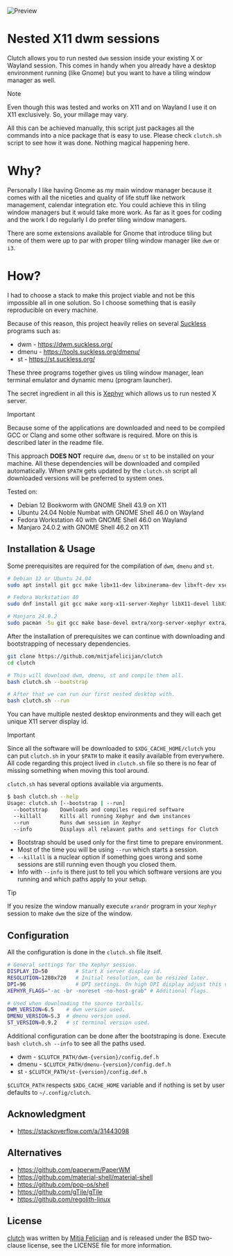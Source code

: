 ![Preview](https://github.com/mitjafelicijan/clutch/assets/296714/dca4a47a-d33e-46fd-8a45-b54b633909a2)

# Nested X11 dwm sessions

Clutch allows you to run nested `dwm` session inside your existing X or Wayland
session. This comes in handy when you already have a desktop environment
running (like Gnome) but you want to have a tiling window manager as well.

> [!NOTE]
> Even though this was tested and works on X11 and on Wayland I use it on X11
> exclusively. So, your millage may vary.

All this can be achieved manually, this script just packages all the commands
into a nice package that is easy to use. Please check `clutch.sh` script to see
how it was done. Nothing magical happening here.

# Why?

Personally I like having Gnome as my main window manager because it comes with
all the niceties and quality of life stuff like network management, calendar
integration etc. You could achieve this in tiling window managers but it would
take more work. As far as it goes for coding and the work I do regularly I do
prefer tiling window managers.

There are some extensions available for Gnome that introduce tiling but none of
them were up to par with proper tiling window manager like `dwm` or `i3`.

# How?

I had to choose a stack to make this project viable and not be this impossible
all in one solution. So I choose something that is easily reproducible on every
machine.

Because of this reason, this project heavily relies on several
[Suckless](https://suckless.org/) programs such as:

- dwm - https://dwm.suckless.org/
- dmenu - https://tools.suckless.org/dmenu/
- st - https://st.suckless.org/

These three programs together gives us tiling window manager, lean terminal
emulator and dynamic menu (program launcher).

The secret ingredient in all this is
[Xephyr](https://en.wikipedia.org/wiki/Xephyr) which allows us to run nested X
server.

> [!IMPORTANT]
> Because some of the applications are downloaded and need to be compiled GCC
> or Clang and some other software is required. More on this is described later
> in the readme file.

This approach **DOES NOT** require `dwm`, `dmenu` or `st` to be installed on
your machine. All these dependencies will be downloaded and compiled
automatically.  When `$PATH` gets updated by the `clutch.sh` script all
downloaded versions will be preferred to system ones.

Tested on:

- Debian 12 Bookworm with GNOME Shell 43.9 on X11
- Ubuntu 24.04 Noble Numbat with GNOME Shell 46.0 on Wayland
- Fedora Workstation 40 with GNOME Shell 46.0 on Wayland
- Manjaro 24.0.2 with GNOME Shell 46.2 on X11

## Installation & Usage

Some prerequisites are required for the compilation of `dwm`, `dmenu` and `st`. 

```sh
# Debian 12 or Ubuntu 24.04
sudo apt install git gcc make libx11-dev libxinerama-dev libxft-dev xserver-xephyr x11-xserver-utils

# Fedora Workstation 40
sudo dnf install git gcc make xorg-x11-server-Xephyr libX11-devel libXinerama-devel libXft-devel xrandr

# Manjaro 24.0.2
sudo pacman -Su git gcc make base-devel extra/xorg-server-xephyr extra/libx11 extra/libxinerama extra/libxft extra/xorg-xrandr
```

After the installation of prerequisites we can continue with downloading and
bootstrapping of necessary dependencies.

```sh
git clone https://github.com/mitjafelicijan/clutch
cd clutch

# This will download dwm, dmenu, st and compile them all.
bash clutch.sh --bootstrap

# After that we can run our first nested desktop with.
bash clutch.sh --run
```

You can have multiple nested desktop environments and they will each get unique
X11 server display id.

> [!IMPORTANT]
> Since all the software will be downloaded to `$XDG_CACHE_HOME/clutch` you can
> put `clutch.sh` in your `$PATH` to make it easily available from everywhere.
> All code regarding this project lived in `clutch.sh` file so there is no fear
> of missing something when moving this tool around.

`clutch.sh` has several options available via arguments.

```sh
$ bash clutch.sh --help
Usage: clutch.sh [--bootstrap | --run]
  --bootstrap    Downloads and compiles required software
  --killall      Kills all running Xephyr and dwm instances
  --run          Runs dwm session in Xephyr
  --info         Displays all relavant paths and settings for Clutch
```

- Bootstrap should be used only for the first time to prepare environment.
- Most of the time you will be using `--run` which starts a session.
- `--killall` is a nuclear option if something goes wrong and some sessions are
  still running even though you closed them.
- Info with `--info` is there just to tell you which software versions are you
  running and which paths apply to your setup.

> [!TIP]
> If you resize the window manually execute `xrandr` program in your `Xephyr`
> session to make `dwm` the size of the window.

## Configuration

All the configuration is done in the `clutch.sh` file itself.

```sh
# General settings for the Xephyr session.
DISPLAY_ID=50         # Start X server display id.
RESOLUTION=1280x720   # Initial resolution, can be resized later.
DPI=96                # DPI settings. On high DPI display adjust this value.
XEPHYR_FLAGS="-ac -br -noreset -no-host-grab" # Additional flags.

# Used when downloading the source tarballs.
DWM_VERSION=6.5    # dwm version used.
DMENU_VERSION=5.3  # dmenu version used.
ST_VERSION=0.9.2   # st terminal version used.
```

Additional configuration can be done after the bootstraping is done. Execute
`bash clutch.sh --info` to see all the paths used.

- dwm - `$CLUTCH_PATH/dwm-{version}/config.def.h`
- dmenu - `$CLUTCH_PATH/dmenu-{version}/config.def.h`
- st - `$CLUTCH_PATH/st-{version}/config.def.h`

`$CLUTCH_PATH` respects `$XDG_CACHE_HOME` variable and if nothing is set by
user defaults to `~/.config/clutch`.
 
## Acknowledgment

- https://stackoverflow.com/a/31443098

## Alternatives

- https://github.com/paperwm/PaperWM
- https://github.com/material-shell/material-shell
- https://github.com/pop-os/shell
- https://github.com/gTile/gTile
- https://github.com/regolith-linux

## License

[clutch](https://github.com/mitjafelicijan/clutch) was written by [Mitja
Felicijan](https://mitjafelicijan.com) and is released under the BSD
two-clause license, see the LICENSE file for more information.
